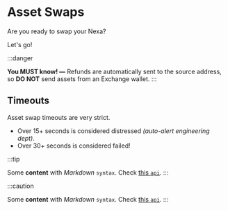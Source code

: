 # Asset Swaps

Are you ready to swap your Nexa?

Let's go!

:::danger

__You MUST know! —__ Refunds are automatically sent to the source address, so __DO NOT__ send assets from an Exchange wallet.
:::

## Timeouts

Asset swap timeouts are very strict.

- Over 15+ seconds is considered distressed _(auto-alert engineering dept)_.
- Over 30+ seconds is considered failed!

:::tip

Some **content** with _Markdown_ `syntax`. Check [this `api`](#).
:::

:::caution

Some **content** with _Markdown_ `syntax`. Check [this `api`](#).
:::
